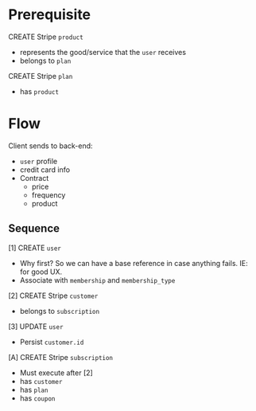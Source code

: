 # Prerequisite

CREATE Stripe `product`
* represents the good/service that the `user` receives
* belongs to `plan`

CREATE Stripe `plan`
* has `product`

# Flow

Client sends to back-end:
* `user` profile
* credit card info
* Contract
  * price
  * frequency
  * product

## Sequence

[1] CREATE `user`
* Why first? So we can have a base reference in case anything fails. IE: for good UX.
* Associate with `membership` and `membership_type`

[2] CREATE Stripe `customer`
* belongs to `subscription`

[3] UPDATE `user`
* Persist `customer.id`

[A] CREATE Stripe `subscription`
* Must execute after [2]
* has `customer`
* has `plan`
* has `coupon`